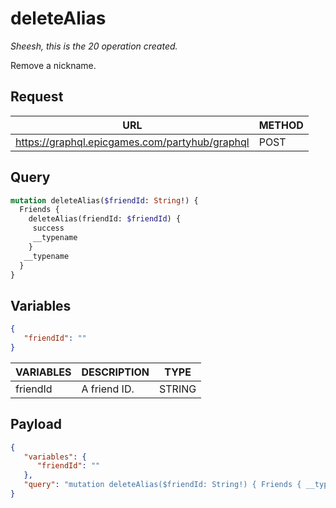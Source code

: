 # deleteAlias
*Sheesh, this is the 20 operation created.*

Remove a nickname.

## Request
| URL | METHOD |
| - | - |
| https://graphql.epicgames.com/partyhub/graphql | POST |

## Query
```graphql
mutation deleteAlias($friendId: String!) {
  Friends {
    deleteAlias(friendId: $friendId) {
     success
     __typename
    }
   __typename
  }
}
```

## Variables
```json
{
   "friendId": ""
}
```
| VARIABLES | DESCRIPTION | TYPE |
| - | - | - |
| friendId | A friend ID. | STRING |

## Payload
```json
{
   "variables": {
      "friendId": ""
   },
   "query": "mutation deleteAlias($friendId: String!) { Friends { __typename deleteAlias(friendId: $friendId) { __typename success } } }"
}
```